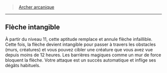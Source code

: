 ﻿---
!GenericItem
Name: Flèche intangible
Id: ranger_arcane_hd.md#flèche-intangible
ParentLink: ranger_arcane_hd.md#archer-arcanique
ParentName: Archer arcanique
NameLevel: 2
Attributes: {}
---
> [Archer arcanique](hd_ranger_arcane.md)

---

## Flèche intangible

À partir du niveau 11, cette aptitude remplace et annule flèche infaillible. Cette fois, la flèche devient intangible pour passer à travers les obstacles (murs, créatures) et vous pouvez cibler une créature que vous avez vue depuis moins de 12 heures. Les barrières magiques comme un mur de force bloquent la flèche. Votre attaque est un succès automatique et inflige ses dégâts habituels.

